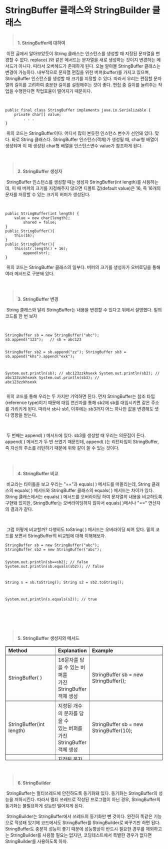 # StringBuffer 클래스와 StringBuilder 클래스

<blockquote data-ke-style="style2"><span><b><br />1. StringBuffer에 대하여</b></span></blockquote>
<p data-ke-size="size16">&nbsp;이전 글에서 알아보았듯이 String 클래스는 인스턴스를 생성할 때 지정된 문자열을 변경할 수 없다. replace( )와 같은 메서드는 문자열을 새로 생성하는 것이지 변경하는 메서드가 아니다. 따라서 오버헤드가 존재하게 된다. 오늘 알아볼 StringBuffer 클래스는 변경이 가능하다. 내부적으로 문자열 편집을 위한 버퍼(buffer)를 가지고 있으며, StringBuffer 인스턴스를 생성할 때 크기를 지정할 수 있다.&nbsp;따라서 우리는 편집할 문자열의 길이를 고려하여 충분한 길이를 설정해주는 것이 좋다. 편집 중 길이를 늘려주는 작업을 수행한다면 작업효율이 떨어지기 때문이다.&nbsp;</p>
<p data-ke-size="size16">&nbsp;</p>
<pre id="code_1629976112212" class="java" data-ke-language="java" data-ke-type="codeblock"><code>public final class StringBuffer implements java.io.Serializable {
	private char[] value;
&nbsp;       . . .
}</code></pre>
<p data-ke-size="size16">&nbsp;위의 코드는 StringBuffer이다. 어디서 많이 본듯한 인스턴스 변수가 선언돼 있다. 맞다. 바로 String 클래스다. StringBuffer 인스턴스(객체)가 생성될 때, char형 배열이 생성되며 이 때 생성된 char형 배열을 인스턴스변수 value가 참조하게 된다.</p>
<p data-ke-size="size16">&nbsp;</p>
<blockquote data-ke-style="style2"><br /><span><b>2. <b>StringBuffer 생성자</b></b></span><span data-url="https://blog.kakaocdn.net/dn/blpZiV/btrcojIUu8t/4bSAgEbFmW8dtxMLKExK7K/img.png" data-lightbox="lightbox" data-alt="컬렉션 프레임웍의 핵심 인터페이스간 상속 계층도 by iPad"></span></blockquote>
<p data-ke-size="size16">&nbsp;StringBuffer 인스턴스를 생성할 때는 생성자 StringBuffer(int length)를 사용하는데, 이 때 버퍼의 크기를 지정해주지 않으면 디폴트 값(default value)은 16, 즉 16개의 문자를 저장할 수 있는 크기의 버퍼가 생성된다.</p>
<p data-ke-size="size16">&nbsp;</p>
<pre id="code_1630075016229" class="java" data-ke-language="java" data-ke-type="codeblock"><code>public StringBuffer(int length) {
	value = new char[length];
&nbsp;       shared = false;
}
public StringBuffer(){
	this(16);
}
public StringBuffer(){
	this(str.length() + 16);
&nbsp;       append(str);
}</code></pre>
<p data-ke-size="size16">&nbsp;위의 코드는 StringBuffer 클래스의 일부다. 버퍼의 크기를 생성자가 오버로딩을 통해 여러 메서드로 구분돼 있다.</p>
<p data-ke-size="size16">&nbsp;</p>
<blockquote data-ke-style="style2"><span><b><br />3.<span>&nbsp;</span><b>StringBuffer 변경</b></b></span></blockquote>
<p data-ke-size="size16">&nbsp;String 클래스와 달리 StringBuffer는 내용을 변경할 수 있다고 위에서 설명했다. 밑의 코드를 한 번 보자</p>
<p data-ke-size="size16">&nbsp;</p>
<pre id="code_1630076105806" class="java" data-ke-language="java" data-ke-type="codeblock"><code>StringBuffer sb = new StringBuffer("abc");
sb.append("123");	// sb = abc123

StringBuffer sb2 = sb.append("zz");
StringBuffer sb3 = sb.append("khs").append("exk");

System.out.println(sb);		// abc123zzkhsexk
System.out.println(sb2);	// abc123zzkhsexk
System.out.println(sb3);	// abc123zzkhsexk</code></pre>
<p data-ke-size="size16">&nbsp;위의 코드를 통해 우리는 두 가지만 기억하면 된다. 먼저 StringBuffer는 참조 타입(reference type)이기 때문에 대입 연산자를 통해 sb2에 sb를 대입시키면 같은 주소를 가리키게 된다. 따라서 sb나 sb1, 이후에는 sb3까지 어느 하나만 값을 변경해도 셋 다 영향을 받는다.</p>
<p data-ke-size="size16">&nbsp;</p>
<p data-ke-size="size16">&nbsp;두 번째는 append( ) 메서드에 있다. sb3를 생성할 때 우리는 의문점이 든다. append( ) 메서드가 두 번 쓰였기 때문인데, append( )는 리턴타입이 StringBuffer, 즉 자신의 주소를 리턴하기 때문에 위와 같이 쓸 수 있는 것이다.</p>
<p data-ke-size="size16">&nbsp;</p>
<blockquote data-ke-style="style2"><span><b><br />4.<span>&nbsp;</span><b>StringBuffer 비교</b></b></span></blockquote>
<p data-ke-size="size16">&nbsp;비교라는 타이틀을 보고 우리는 "=="과 equals( ) 메서드를 떠올리는데, String 클래스의 equals( ) 메서드와 StringBuffer 클래스의 equals( ) 메서드는 차이가 있다. String 클래스에서는 equals( ) 메서드를 오버라이딩 하여 문자열의 내용을 비교하도록 구현돼 있지만, StringBuffer는 오버라이딩하지 않아서 equals( )메서나 "==" 연산자의 결과가 같다.</p>
<p data-ke-size="size16">&nbsp;</p>
<p data-ke-size="size16">&nbsp;그럼 어떻게 비교할까? 다행히도 toString( ) 메서드는 오버라이딩 되어 있다. 밑의 코드를 보면서 StringBuffer의 비교법에 대해 이해해보자.</p>
<pre id="code_1630076969151" class="java" data-ke-language="java" data-ke-type="codeblock"><code>StringBuffer sb = new StringBuffer("abc");
StringBuffer sb2 = new StringBuffer("abc");

System.out.println(sb==sb2);		// false
System.out.println(sb.equals(sb2));	// false

String s = sb.toString();
String s2 = sb2.toString();

System.out.println(s.equals(s2));	// true</code></pre>
<p data-ke-size="size16">&nbsp;</p>
<p data-ke-size="size16">&nbsp;</p>
<blockquote data-ke-style="style2"><span><b><br />5.<span>&nbsp;</span><b>StringBuffer 생성자와 메서드</b></b></span></blockquote>
<table style="border-collapse: collapse; width: 100%; height: 365px;" border="1" data-ke-align="alignLeft" data-ke-style="style12">
<tbody>
<tr style="height: 20px;">
<td style="width: 34.496%; height: 20px;"><b>Method</b></td>
<td style="width: 28.9148%; height: 20px;"><b>Explanation</b></td>
<td style="width: 36.5891%; height: 20px;"><b>Example</b></td>
</tr>
<tr style="height: 20px;">
<td style="width: 34.496%; height: 20px;">StringBuffer( )</td>
<td style="width: 28.9148%; height: 20px;">16문자를 담을 수 있는 버퍼를 <br />가진 StringBuffer 객체 생성</td>
<td style="width: 36.5891%; height: 20px;">StringBuffer sb = new StringBuffer();</td>
</tr>
<tr style="height: 20px;">
<td style="width: 34.496%; height: 20px;">StringBuffer(int length)</td>
<td style="width: 28.9148%; height: 20px;">지정된 개수의 문자를 담을 수 <br />있는 버퍼를 가진 StringBuffer <br />객체 생성</td>
<td style="width: 36.5891%; height: 20px;">StringBuffer sb = new StringBuffer(10);</td>
</tr>
<tr style="height: 20px;">
<td style="width: 34.496%; height: 20px;">StringBuffer(String str)</td>
<td style="width: 28.9148%; height: 20px;">지정된 문자열 값을 갖는 <br />StringBuffer 객체 생성</td>
<td style="width: 36.5891%; height: 20px;">StringBuffer sb = new StringBuffer("abc");</td>
</tr>
<tr style="height: 20px;">
<td style="width: 34.496%; height: 20px;">StringBuffer append(boolean b)<br />StringBuffer append(char c)<br />StringBuffer append(char[] str)<br /><span style="background-color: #efefef;">StringBuffer append(double d)<br /><span style="background-color: #efefef;">StringBuffer append(float f)<br /></span></span><span style="background-color: #efefef;">StringBuffer append(int i)<br /><span style="background-color: #efefef;">StringBuffer append(long l)<br /><span style="background-color: #efefef;">StringBuffer append(Object obj)<br /><span style="background-color: #efefef;">StringBuffer append(String str)</span></span></span></span></td>
<td style="width: 28.9148%; height: 20px;">매개변수로 입력된 값을 문자열로<br />반환하여 StringBuffer 객체가 저장<br />하고 있는 문자열의 뒤에 덧붙임</td>
<td style="width: 36.5891%; height: 20px;">StringBuffer sb = new StringBuffer("abc");<br />StringBuffer sb2 = sb.append(true);<br /><br />sb.append('d');<br />sb.append(10.0f);<br /><br />// sb = "abctrue10.0"<br />// sb2 = "abctrue10.0"</td>
</tr>
<tr style="height: 20px;">
<td style="width: 34.496%; height: 20px;">int capacity( )</td>
<td style="width: 28.9148%; height: 20px;">버퍼 크기 반환</td>
<td style="width: 36.5891%; height: 20px;">StringBuffer sb = new SringBuffer(20);<br />int bf = sb.capacity();&nbsp; // bf = 20</td>
</tr>
<tr style="height: 20px;">
<td style="width: 34.496%; height: 20px;">char charAt(int index)</td>
<td style="width: 28.9148%; height: 20px;">지정된 인덱스의 문자 반환</td>
<td style="width: 36.5891%; height: 20px;">StringBuffer sb = new SringBuffer("abc");<br />char c = sb.charAt(2);&nbsp; // c = 'c'</td>
</tr>
<tr style="height: 20px;">
<td style="width: 34.496%; height: 20px;">StringBuffer delete(int start, int end)</td>
<td style="width: 28.9148%; height: 20px;">시작 위치부터 끝 위치 사이의 <br />문자 제거</td>
<td style="width: 36.5891%; height: 20px;">StringBuffer sb= new StringBuffer("12345");<br />sb.delete(1, 3);&nbsp; &nbsp; &nbsp; // sb = "145"</td>
</tr>
<tr style="height: 20px;">
<td style="width: 34.496%; height: 20px;">StringBuffer deleteCharAt(int index)</td>
<td style="width: 28.9148%; height: 20px;">지정된 인덱스의 문자 제거</td>
<td style="width: 36.5891%; height: 20px;">StringBuffer sb= new StringBuffer("12345");<br />sb.delete(2);&nbsp; &nbsp; &nbsp; // sb = "1245"</td>
</tr>
<tr style="height: 20px;">
<td style="width: 34.496%; height: 20px;">StringBuffer insert(int pos, boolean b)<br /><span style="background-color: #efefef;">StringBuffer insert(int pos, char c)<br /><span style="background-color: #efefef;">StringBuffer insert(int pos, char[] c)<br /><span style="background-color: #efefef;">StringBuffer insert(int pos, double d)<br /><span style="background-color: #efefef;">StringBuffer insert(int pos, float f)<br /><span style="background-color: #efefef;">StringBuffer insert(int pos, int i)<br /><span style="background-color: #efefef;">StringBuffer insert(int pos, long l)<br /><span style="background-color: #efefef;">StringBuffer insert(int pos, Object obj)<br /><span style="background-color: #efefef;">StringBuffer insert(int pos, String str)</span></span></span></span></span></span></span></span></td>
<td style="width: 28.9148%; height: 20px;">두 번째 매개변수로 받은 값을 문자열로 변환하여 지정된 위치에<br />삽입</td>
<td style="width: 36.5891%; height: 20px;">StringBuffer sb = new StringBuffer("1234");<br />sb.append(2, '.');<br /><br />// sb = "12.34"</td>
</tr>
<tr style="height: 20px;">
<td style="width: 34.496%; height: 20px;">int length( )</td>
<td style="width: 28.9148%; height: 20px;">문자열 길이 반환</td>
<td style="width: 36.5891%; height: 20px;">StringBuffer sb = new StringBuffer("1234");<br />int len = sb.length();&nbsp; &nbsp;// len = 4</td>
</tr>
<tr style="height: 20px;">
<td style="width: 34.496%; height: 20px;">StringBuffer replace(int start, int end, <br />String str)</td>
<td style="width: 28.9148%; height: 20px;">시작 위치부터 끝 위치 사이의<br />문자들을 주어진 문자열로 변경</td>
<td style="width: 36.5891%; height: 20px;"><span style="background-color: #f9f9f9;">StringBuffer sb = new StringBuffer("1234");sb.replace(1, 2, "AB");<br /></span><br />// sb = "1AB34"</td>
</tr>
<tr style="height: 25px;">
<td style="width: 34.496%; height: 25px;">StringBuffer reverse( )</td>
<td style="width: 28.9148%; height: 25px;">StringBuffer 객체에 저장돼 있는<br />문자열의 순서를 거꾸로 나열</td>
<td style="width: 36.5891%; height: 25px;"><span style="background-color: #f9f9f9;">StringBuffer sb = new StringBuffer("1234");sb.reverse();<br /><br />// sb = "4321"</span></td>
</tr>
<tr style="height: 20px;">
<td style="width: 34.496%; height: 20px;">void setCharAt(int index, char ch)</td>
<td style="width: 28.9148%; height: 20px;">지정된 인덱스의 문자를 주어진 <br />문자로 변경</td>
<td style="width: 36.5891%; height: 20px;"><span style="background-color: #f9f9f9;">StringBuffer sb = new StringBuffer("abc");<br />sb.setCharAt(1, 'ㄴ');<br /></span><br />// sb = "aㄴc"</td>
</tr>
<tr style="height: 20px;">
<td style="width: 34.496%; height: 20px;">void setLength(int newLength)</td>
<td style="width: 28.9148%; height: 20px;">지정된 길이로 문자열의 길이 변경<br />(나머지 공간은 공백으로 채움)</td>
<td style="width: 36.5891%; height: 20px;"><span style="background-color: #f9f9f9;">StringBuffer sb = new StringBuffer("abc");<br /></span>sb.setLength(5);<br /><br />// sb = "abc&nbsp; "</td>
</tr>
<tr style="height: 20px;">
<td style="width: 34.496%; height: 20px;">String toString( )</td>
<td style="width: 28.9148%; height: 20px;">StringBuffer 객체의 문자열을 <br />String으로 반환</td>
<td style="width: 36.5891%; height: 20px;"><span style="background-color: #f9f9f9;">StringBuffer sb = new StringBuffer("abc");<br /></span>String s = sb.toString();<br /><br />// s ="abc"</td>
</tr>
<tr style="height: 40px;">
<td style="width: 34.496%; height: 40px;">String substring(int start)<br />String substring(int start, int end)</td>
<td style="width: 28.9148%; height: 40px;">시작 위치부터 끝 위치 사이의<br />문자열 반환<br /><br />(만약 시작위치만 지정하면 시작 위치부터 문자열 끝까지 뽑아서 반환)</td>
<td style="width: 36.5891%; height: 40px;">StringBuffer sb = new StringBuffer("abcd");<br /><br />String s = sb.substring(1, 3);<br />String s2 = sb.substring(1);<br /><br />// s = "bc"<br />// s2 = "bcd"</td>
</tr>
</tbody>
</table>
<p data-ke-size="size16">&nbsp;</p>
<blockquote data-ke-style="style2"><b><br />6. StringBuilder</b></blockquote>
<p data-ke-size="size16">&nbsp;StringBuffer는 멀티쓰레드에 안전하도록 동기화돼 있다. 동기화는 StringBuffer의 성능을 저하시킨다. 따라서 멀티 쓰레드로 작성된 프로그램이 아닌 경우, StringBuffer의 동기화는 불필요하게 성능만 떨어지게 된다.</p>
<p data-ke-size="size16"></p>
<p data-ke-size="size16">&nbsp;StringBuilder는 StringBuffer에서 쓰레드의 동기화만 뺀 것이다. 완전히 똑같은 기능으로 적성돼 있기에 코드에서도 StringBuffer를 StringBuilder로 바꾸기만 하면 된다. StringBuffer도 충분히 성능이 좋기 때문에 성능향상이 반드시 필요한 경우를 제외하고는 StringBuilder를 사용할 필요는 없지만, 코딩테스트에서 특별한 경우가 없다면 StringBuilder를 사용하도록 하자.</p>
